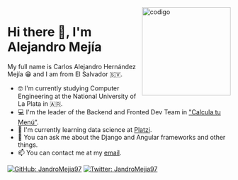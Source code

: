 <img align="right" src="https://i.ibb.co/4YFRmcX/codigo.png" alt="codigo" width="200">

# Hi there 👋, I'm Alejandro Mejía
My full name is Carlos Alejandro Hernández Mejía 😁 and I am from El Salvador 🇸🇻.
- 🤓 I'm currently studying Computer Engineering at the National University of La Plata in 🇦🇷.
- 💻 I'm the leader of the Backend and Fronted Dev Team in ["Calcula tu Menú"](https://calculatumenu.com).
- 🌱 I'm currently learning data science at [Platzi](https://platzi.com/@JandroMejia97).
- 💬 You can ask me about the Django and Angular frameworks and other things.
- 📫 You can contact me at my [email](mailto:alejandromejia2013.27@gmail.com).

[![GitHub: JandroMejia97](https://img.shields.io/github/followers/JandroMejia97?style=social)](https://github.com/JandroMejia97)
[![Twitter: JandroMejia97](https://img.shields.io/twitter/follow/JandroMejia97?style=social)](https://twitter.com/JandroMejia97)
